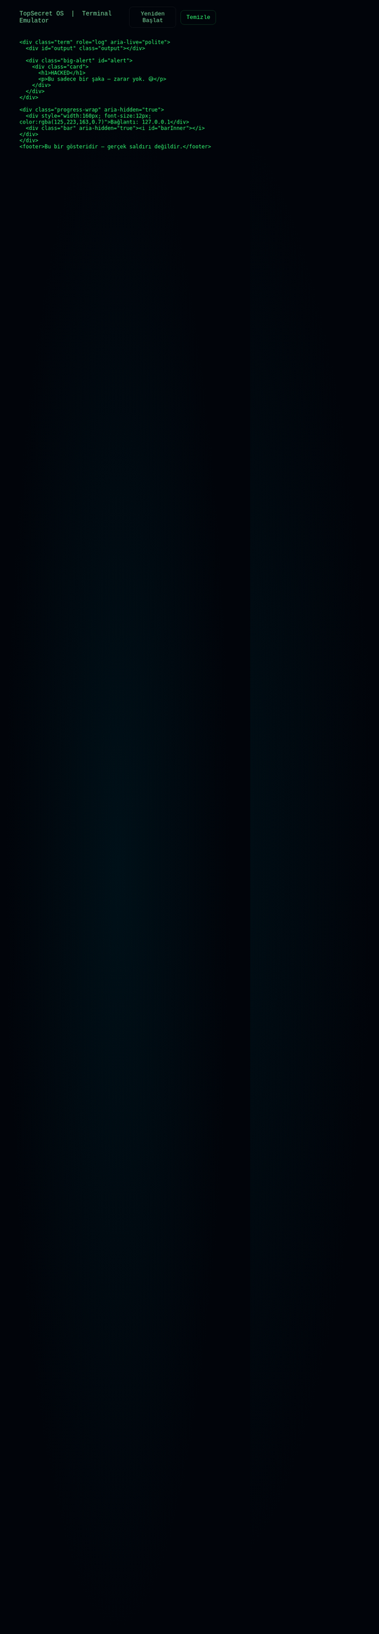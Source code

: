 <!doctype html>
<html lang="tr">
<head>
<meta charset="utf-8" />
<meta name="viewport" content="width=device-width,initial-scale=1" />
<title>Top Secret Terminal</title>
<style>
  :root{
    --bg:#01040a;
    --text:#33ff77;
    --muted: #7ddfa3;
  }
  html,body{
    height:100%;
    margin:0;
    background: radial-gradient(ellipse at center, #001018 0%, var(--bg) 60%);
    font-family: "Consolas", "Courier New", monospace;
    color:var(--text);
  }
  .screen{
    box-sizing:border-box;
    width:100%;
    height:100%;
    padding:28px;
    display:flex;
    flex-direction:column;
    gap:12px;
  }
  .header{
    display:flex;
    justify-content:space-between;
    align-items:center;
    color:var(--muted);
    font-size:14px;
  }
  .term{
    background: rgba(0,0,0,0.45);
    border: 1px solid rgba(100,255,170,0.06);
    border-radius:8px;
    flex:1;
    padding:16px;
    overflow:hidden;
    position:relative;
    box-shadow: 0 10px 40px rgba(0,0,0,0.6), inset 0 1px 0 rgba(255,255,255,0.02);
  }
  .output{
    white-space:pre-wrap;
    line-height:1.28;
    font-size:14px;
    height:100%;
    overflow:auto;
    padding-right:8px;
  }
  .cursor{
    display:inline-block;
    width:10px;
    height:18px;
    background:var(--text);
    margin-left:3px;
    vertical-align:middle;
    animation: blink 0.8s steps(2) infinite;
  }
  @keyframes blink{50%{opacity:0}}
  .progress-wrap{
    margin-top:8px;
    display:flex;
    gap:8px;
    align-items:center;
  }
  .bar{
    height:10px;
    background: rgba(255,255,255,0.06);
    border-radius:6px;
    overflow:hidden;
    flex:1;
  }
  .bar > i{
    display:block;
    height:100%;
    width:0%;
    background: linear-gradient(90deg, rgba(51,255,119,0.12), rgba(51,255,119,0.35));
    transition: width 300ms linear;
  }
  .big-alert{
    position:absolute;
    inset:0;
    display:flex;
    align-items:center;
    justify-content:center;
    pointer-events:none;
    opacity:0;
    transform:scale(0.9);
    transition: all 400ms cubic-bezier(.2,.9,.2,1);
  }
  .big-alert.show{
    pointer-events:auto;
    opacity:1;
    transform:scale(1);
  }
  .big-alert .card{
    background: rgba(0,0,0,0.75);
    border-radius:12px;
    border: 2px solid rgba(255,0,0,0.12);
    padding:28px 36px;
    text-align:center;
    box-shadow: 0 20px 60px rgba(0,0,0,0.6);
  }
  .big-alert h1{
    margin:0 0 8px 0;
    font-size:48px;
    color:#ff3b3b;
    letter-spacing:2px;
    text-shadow:0 2px 12px rgba(0,0,0,0.7);
  }
  .big-alert p{ margin:0; color:#fff; opacity:0.9; font-size:16px; }
  .controls{ display:flex; gap:10px; align-items:center; }
  .btn{
    background:transparent;
    border:1px solid rgba(255,255,255,0.06);
    color:var(--muted);
    padding:8px 12px;
    border-radius:8px;
    cursor:pointer;
    font-family:inherit;
    font-size:13px;
  }
  .btn.positive{
    border-color: rgba(51,255,119,0.18);
    color:var(--text);
  }
  footer{
    text-align:right;
    color:rgba(125,223,163,0.6);
    font-size:12px;
  }

  /* small screens */
  @media (max-width:520px){
    .big-alert h1{ font-size:36px }
    .big-alert .card{ padding:18px 20px }
  }
</style>
</head>
<body>
  <div class="screen">
    <div class="header">
      <div>TopSecret OS &nbsp;|&nbsp; Terminal Emulator</div>
      <div class="controls">
        <button id="restart" class="btn">Yeniden Başlat</button>
        <button id="clean" class="btn positive">Temizle</button>
      </div>
    </div>

    <div class="term" role="log" aria-live="polite">
      <div id="output" class="output"></div>

      <div class="big-alert" id="alert">
        <div class="card">
          <h1>HACKED</h1>
          <p>Bu sadece bir şaka — zarar yok. 😅</p>
        </div>
      </div>
    </div>

    <div class="progress-wrap" aria-hidden="true">
      <div style="width:160px; font-size:12px; color:rgba(125,223,163,0.7)">Bağlantı: 127.0.0.1</div>
      <div class="bar" aria-hidden="true"><i id="barInner"></i></div>
    </div>
    <footer>Bu bir gösteridir — gerçek saldırı değildir.</footer>
  </div>

<script>
(function(){
  const output = document.getElementById('output');
  const alertBox = document.getElementById('alert');
  const barInner = document.getElementById('barInner');
  const restartBtn = document.getElementById('restart');
  const cleanBtn = document.getElementById('clean');

  const lines = [
    "Initializing connection to target...",
    "Resolving DNS... 127.0.0.1",
    "Establishing encrypted channel [TLS 1.3]...",
    "Bypassing firewall rules (simulated)...",
    "Enumerating services: ssh, http, db, ftp",
    "Downloading leaked-credentials.db (simulated)...",
    "Cracking weak passwords: 3 of 512 tested",
    "Gaining persistence via startup entry (simulation)",
    "Injecting shellcode into process 0x4b1 (simulated)",
    "Extracting secrets...",
    "Uploading archive to remote sink (simulated)...",
    "Clearing traces (simulation)",
    "Finalizing..."
  ];

  const filler = [
    "0x4f8a: mov eax, ebx",
    "0x4f8b: xor rsi, rsi",
    "0x4f8c: jmp 0x401000",
    "daemon: listening on 0.0.0.0:22",
    "user@mail:~$ cat /etc/passwd | grep admin",
    "root@node:~# ls -la /var/lib/secret",
    ">>> reading memory chunk 0x3ff8a...",
    ">>> entropy: 0.9924",
    "packet 0x1a2b: SYN",
    "packet 0x1a2c: ACK",
    "tcp 127.0.0.1:443 -> 10.0.0.5:52312"
  ];

  function randFrom(arr){ return arr[Math.floor(Math.random()*arr.length)]; }

  function typeLine(line, speed=8){
    return new Promise(resolve=>{
      let i=0;
      const span = document.createElement('span');
      output.appendChild(span);
      const cursor = document.createElement('span');
      cursor.className='cursor';
      span.appendChild(document.createTextNode(''));
      span.appendChild(cursor);

      function step(){
        if(i < line.length){
          // insert next char before cursor
          span.insertBefore(document.createTextNode(line[i]), cursor);
          i++;
          output.scrollTop = output.scrollHeight;
          setTimeout(step, 10 + Math.random()*speed*10);
        } else {
          // remove cursor and newline
          span.removeChild(cursor);
          output.appendChild(document.createTextNode("\n"));
          output.scrollTop = output.scrollHeight;
          resolve();
        }
      }
      step();
    });
  }

  async function runSequence(){
    output.textContent = "";
    barInner.style.width = "0%";
    alertBox.classList.remove('show');

    // header lines
    await typeLine(">>> SYSTEM BOOT (simulated)");
    await sleep(300);
    await typeLine(">>> SECURE CHANNEL OPENED");
    await sleep(300);

    // main lines with intermittent filler
    for(let i=0;i<lines.length;i++){
      await typeLine("> " + lines[i]);
      // add some filler lines randomly
      if(Math.random() > 0.4){
        const fcount = 1 + Math.floor(Math.random()*2);
        for(let j=0;j<fcount;j++){
          await typeLine("  " + randFrom(filler));
        }
      }
      // animate progress bar a bit
      const pct = Math.floor(((i+1)/lines.length) * 95);
      barInner.style.width = pct + "%";
      await sleep(180 + Math.random()*300);
    }

    // final progress
    for(let p=95;p<=100;p++){
      barInner.style.width = p + "%";
      await sleep(80 + Math.random()*80);
    }

    // dramatic pause
    await sleep(600);
    // flood with matrix-ish lines
    for(let k=0;k<8;k++){
      await typeLine(randFrom(filler) + " | " + randomHex(48));
      await sleep(40);
    }

    // big reveal
    alertBox.classList.add('show');
    await typeLine("\n*** TARGET COMPROMISED (simulated) ***");
    await typeLine("YOU HAVE BEEN HACKED (just kidding) — şaka bitti.");
  }

  function randomHex(len){
    const hex = "0123456789abcdef";
    let s="";
    for(let i=0;i<len;i++) s += hex[Math.floor(Math.random()*hex.length)];
    return s;
  }

  function sleep(ms){ return new Promise(r=>setTimeout(r,ms)); }

  restartBtn.addEventListener('click', runSequence);
  cleanBtn.addEventListener('click', ()=>{
    output.textContent = "";
    barInner.style.width = "0%";
    alertBox.classList.remove('show');
  });

  // kick off automatically when page opens
  runSequence();

})();
</script>
</body>
</html>

